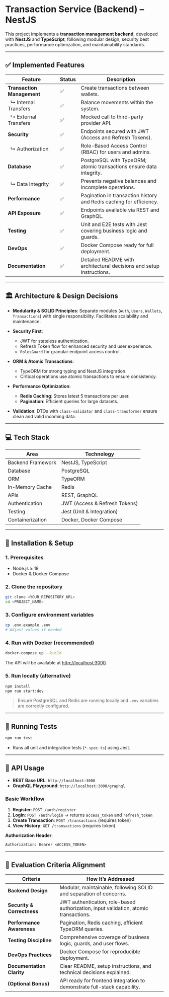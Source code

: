 

# Transaction Service (Backend) – NestJS

This project implements a **transaction management backend**, developed with **NestJS** and **TypeScript**, following modular design, security best practices, performance optimization, and maintainability standards.

---

## ✅ Implemented Features

| Feature                    | Status | Description                                                          |
| -------------------------- | ------ | -------------------------------------------------------------------- |
| **Transaction Management** | ✅      | Create transactions between wallets.                                 |
|   ↳ Internal Transfers     | ✅      | Balance movements within the system.                                 |
|   ↳ External Transfers     | ✅      | Mocked call to third-party provider API.                             |
| **Security**               | ✅      | Endpoints secured with JWT (Access and Refresh Tokens).              |
|   ↳ Authorization          | ✅      | Role-Based Access Control (RBAC) for users and admins.               |
| **Database**               | ✅      | PostgreSQL with TypeORM; atomic transactions ensure data integrity.  |
|   ↳ Data Integrity         | ✅      | Prevents negative balances and incomplete operations.                |
| **Performance**            | ✅      | Pagination in transaction history and Redis caching for efficiency.  |
| **API Exposure**           | ✅      | Endpoints available via REST and GraphQL.                            |
| **Testing**                | ✅      | Unit and E2E tests with Jest covering business logic and guards.     |
| **DevOps**                 | ✅      | Docker Compose ready for full deployment.                            |
| **Documentation**          | ✅      | Detailed README with architectural decisions and setup instructions. |

---

## 🏛️ Architecture & Design Decisions

* **Modularity & SOLID Principles**: Separate modules (`Auth`, `Users`, `Wallets`, `Transactions`) with single responsibility. Facilitates scalability and maintenance.
* **Security First**:

  * JWT for stateless authentication.
  * Refresh Token flow for enhanced security and user experience.
  * `RolesGuard` for granular endpoint access control.
* **ORM & Atomic Transactions**:

  * TypeORM for strong typing and NestJS integration.
  * Critical operations use atomic transactions to ensure consistency.
* **Performance Optimization**:

  * **Redis Caching**: Stores latest 5 transactions per user.
  * **Pagination**: Efficient queries for large datasets.
* **Validation**: DTOs with `class-validator` and `class-transformer` ensure clean and valid incoming data.

---

## 💻 Tech Stack

| Area              | Technology                    |
| ----------------- | ----------------------------- |
| Backend Framework | NestJS, TypeScript            |
| Database          | PostgreSQL                    |
| ORM               | TypeORM                       |
| In-Memory Cache   | Redis                         |
| APIs              | REST, GraphQL                 |
| Authentication    | JWT (Access & Refresh Tokens) |
| Testing           | Jest (Unit & Integration)     |
| Containerization  | Docker, Docker Compose        |

---

## 🚀 Installation & Setup

### 1. Prerequisites

* Node.js ≥ 18
* Docker & Docker Compose

### 2. Clone the repository

```bash
git clone <YOUR_REPOSITORY_URL>
cd <PROJECT_NAME>
```

### 3. Configure environment variables

```bash
cp .env.example .env
# Adjust values if needed
```

### 4. Run with Docker (recommended)

```bash
docker-compose up --build
```

The API will be available at [http://localhost:3000](http://localhost:3000).

### 5. Run locally (alternative)

```bash
npm install
npm run start:dev
```

> Ensure PostgreSQL and Redis are running locally and `.env` variables are correctly configured.

---

## 🧪 Running Tests

```bash
npm run test
```

* Runs all unit and integration tests (`*.spec.ts`) using Jest.

---

## 📄 API Usage

* **REST Base URL**: `http://localhost:3000`
* **GraphQL Playground**: `http://localhost:3000/graphql`

### Basic Workflow

1. **Register**: `POST /auth/register`
2. **Login**: `POST /auth/login` → returns `access_token` and `refresh_token`
3. **Create Transaction**: `POST /transactions` (requires token)
4. **View History**: `GET /transactions` (requires token)

**Authorization Header**:

```
Authorization: Bearer <ACCESS_TOKEN>
```

---

## 🎯 Evaluation Criteria Alignment

| Criteria                   | How It’s Addressed                                                                   |
| -------------------------- | ------------------------------------------------------------------------------------ |
| **Backend Design**         | Modular, maintainable, following SOLID and separation of concerns.                   |
| **Security & Correctness** | JWT authentication, role-based authorization, input validation, atomic transactions. |
| **Performance Awareness**  | Pagination, Redis caching, efficient TypeORM queries.                                |
| **Testing Discipline**     | Comprehensive coverage of business logic, guards, and user flows.                    |
| **DevOps Practices**       | Docker Compose for reproducible deployment.                                          |
| **Documentation Clarity**  | Clear README, setup instructions, and technical decisions explained.                 |
| **(Optional Bonus)**       | API ready for frontend integration to demonstrate full-stack capability.             |

